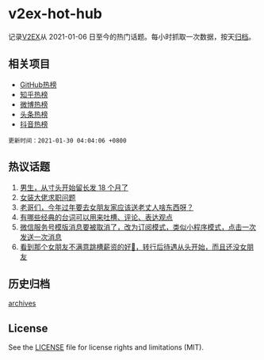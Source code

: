 # v2ex-hot-hub

 记录[V2EX](https://www.v2ex.com/)从 2021-01-06 日至今的热门话题。每小时抓取一次数据，按天[归档](archives)。
 
 ## 相关项目

- [GitHub热榜](https://github.com/lonnyzhang423/github-hot-hub)
- [知乎热榜](https://github.com/lonnyzhang423/zhihu-hot-hub)
- [微博热榜](https://github.com/lonnyzhang423/weibo-hot-hub)
- [头条热榜](https://github.com/lonnyzhang423/toutiao-hot-hub)
- [抖音热榜](https://github.com/lonnyzhang423/douyin-hot-hub)


 `更新时间：2021-01-30 04:04:06 +0800`

## 热议话题

1. [男生，从寸头开始留长发 18 个月了](https://www.v2ex.com/t/749437)
1. [女装大佬求职问题](https://www.v2ex.com/t/749622)
1. [老哥们，今年过年要去女朋友家应该送老丈人啥东西呀？](https://www.v2ex.com/t/749436)
1. [有哪些经典的台词可以用来吐槽、评论、表达观点](https://www.v2ex.com/t/749428)
1. [微信服务号模版消息要被取消了，改为订阅模式，类似小程序模式，点击一次发送一次消息](https://www.v2ex.com/t/749414)
1. [看到那个女朋友不满意跳槽薪资的好🍋，转行后待遇从头开始，而且还没女朋友](https://www.v2ex.com/t/749450)

## 历史归档

[archives](archives)

## License

See the [LICENSE](LICENSE) file for license rights and limitations (MIT).
